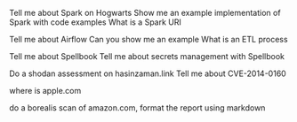 Tell me about Spark on Hogwarts
Show me an example implementation of Spark with code examples
What is a Spark URI

Tell me about Airflow
Can you show me an example
What is an ETL process

Tell me about Spellbook
Tell me about secrets management with Spellbook

Do a shodan assessment on hasinzaman.link
Tell me about CVE-2014-0160

where is apple.com

do a borealis scan of amazon.com, format the report using markdown
